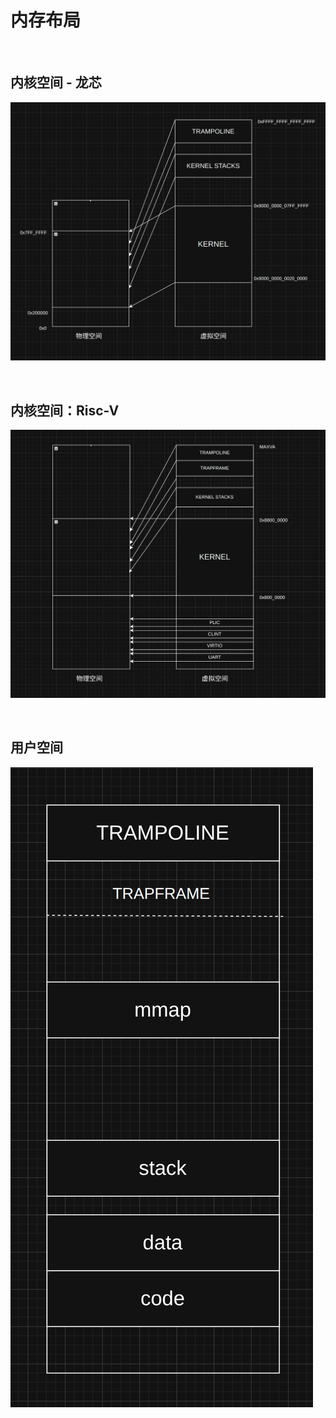 # 内存布局

<br/>

## 内核空间 - 龙芯

![loongarch kernel.png](img/loongarch-kernel.png)

<br/>

## 内核空间：Risc-V

![riscv kernel.png](img/riscv-kernel.png)

<br/>

## 用户空间

![user.png](img/user.png)
